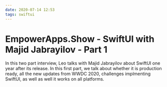 ```yaml
---
date: 2020-07-14 12:53
tags: swiftui
---
```

# EmpowerApps.Show - SwiftUI with Majid Jabrayilov - Part 1


In this two part interview, Leo talks with Majid Jabrayilov about SwiftUI one year after its release. In this first part, we talk about whether it is production ready, all the new updates from WWDC 2020, challenges implmenting SwiftUI, as well as well it works on all platforms.